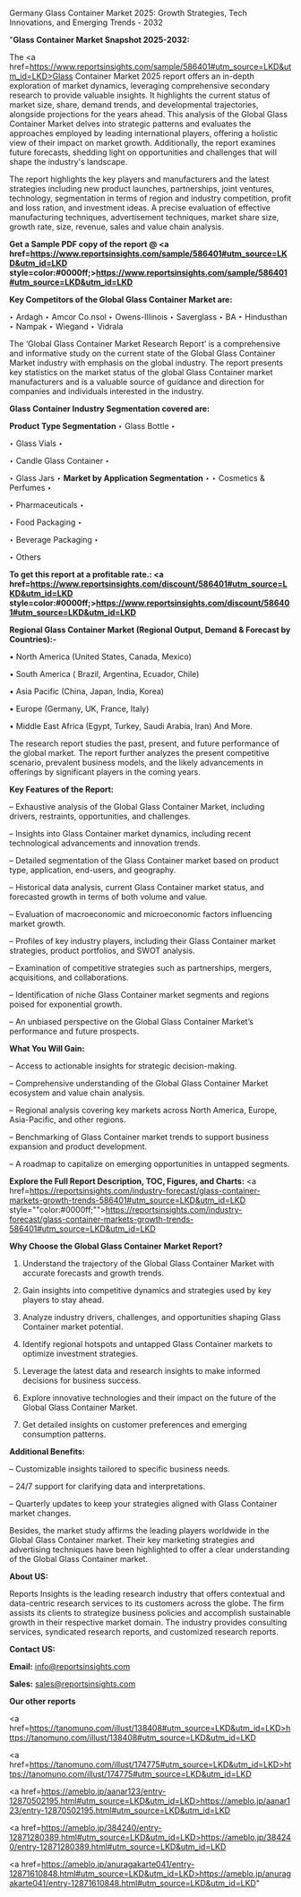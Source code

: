 Germany Glass Container Market 2025: Growth Strategies, Tech Innovations, and Emerging Trends - 2032

"<strong>Glass Container Market Snapshot 2025-2032:</strong>

The <a href=https://www.reportsinsights.com/sample/586401#utm_source=LKD&utm_id=LKD>Glass Container Market</a> 2025 report offers an in-depth exploration of market dynamics, leveraging comprehensive secondary research to provide valuable insights. It highlights the current status of market size, share, demand trends, and developmental trajectories, alongside projections for the years ahead. This analysis of the Global Glass Container Market delves into strategic patterns and evaluates the approaches employed by leading international players, offering a holistic view of their impact on market growth. Additionally, the report examines future forecasts, shedding light on opportunities and challenges that will shape the industry's landscape.

The report highlights the key players and manufacturers and the latest strategies including new product launches, partnerships, joint ventures, technology, segmentation in terms of region and industry competition, profit and loss ration, and investment ideas. A precise evaluation of effective manufacturing techniques, advertisement techniques, market share size, growth rate, size, revenue, sales and value chain analysis.

<strong>Get a Sample PDF copy of the report @ <a href=https://www.reportsinsights.com/sample/586401#utm_source=LKD&utm_id=LKD style=color:#0000ff;>https://www.reportsinsights.com/sample/586401#utm_source=LKD&utm_id=LKD</a></strong>

<strong>Key Competitors of the Global Glass Container Market are:</strong>

‣ Ardagh
‣ Amcor Co.nsol
‣ Owens-Illinois
‣ Saverglass
‣ BA
‣ Hindusthan
‣ Nampak
‣ Wiegand
‣ Vidrala

The ‘Global Glass Container Market Research Report’ is a comprehensive and informative study on the current state of the Global Glass Container Market industry with emphasis on the global industry. The report presents key statistics on the market status of the global Glass Container market manufacturers and is a valuable source of guidance and direction for companies and individuals interested in the industry.

<strong>Glass Container Industry Segmentation covered are:</strong>

<strong>Product Type Segmentation</strong>
‣
Glass Bottle
‣ 

‣ Glass Vials
‣ 

‣ Candle Glass Container
‣ 

‣ Glass Jars
‣ 
<strong>Market by Application Segmentation</strong>
‣
‣  Cosmetics & Perfumes
‣ 

‣ Pharmaceuticals
‣ 

‣ Food Packaging
‣ 

‣ Beverage Packaging
‣ 

‣ Others

<strong>To get this report at a profitable rate.: <a href=https://www.reportsinsights.com/discount/586401#utm_source=LKD&utm_id=LKD style=color:#0000ff;>https://www.reportsinsights.com/discount/586401#utm_source=LKD&utm_id=LKD</a></strong>

<strong>Regional Glass Container Market (Regional Output, Demand &amp; Forecast by Countries):-</strong>

• North America (United States, Canada, Mexico)

• South America ( Brazil, Argentina, Ecuador, Chile)

• Asia Pacific (China, Japan, India, Korea)

• Europe (Germany, UK, France, Italy)

• Middle East Africa (Egypt, Turkey, Saudi Arabia, Iran) And More.

The research report studies the past, present, and future performance of the global market. The report further analyzes the present competitive scenario, prevalent business models, and the likely advancements in offerings by significant players in the coming years.

<strong>Key Features of the Report:</strong>

– Exhaustive analysis of the Global Glass Container Market, including drivers, restraints, opportunities, and challenges.

– Insights into Glass Container market dynamics, including recent technological advancements and innovation trends.

– Detailed segmentation of the Glass Container market based on product type, application, end-users, and geography.

– Historical data analysis, current Glass Container market status, and forecasted growth in terms of both volume and value.

– Evaluation of macroeconomic and microeconomic factors influencing market growth.

– Profiles of key industry players, including their Glass Container market strategies, product portfolios, and SWOT analysis.

– Examination of competitive strategies such as partnerships, mergers, acquisitions, and collaborations.

– Identification of niche Glass Container market segments and regions poised for exponential growth.

– An unbiased perspective on the Global Glass Container Market’s performance and future prospects.

<strong>What You Will Gain:</strong>

– Access to actionable insights for strategic decision-making.

– Comprehensive understanding of the Global Glass Container Market ecosystem and value chain analysis.

– Regional analysis covering key markets across North America, Europe, Asia-Pacific, and other regions.

– Benchmarking of Glass Container market trends to support business expansion and product development.

– A roadmap to capitalize on emerging opportunities in untapped segments.

<strong>Explore the Full Report Description, TOC, Figures, and Charts:</strong>
<a href=https://reportsinsights.com/industry-forecast/glass-container-markets-growth-trends-586401#utm_source=LKD&utm_id=LKD style=""color:#0000ff;"">https://reportsinsights.com/industry-forecast/glass-container-markets-growth-trends-586401#utm_source=LKD&utm_id=LKD</a>

<strong>Why Choose the Global Glass Container Market Report?</strong>

1. Understand the trajectory of the Global Glass Container Market with accurate forecasts and growth trends.

2. Gain insights into competitive dynamics and strategies used by key players to stay ahead.

3. Analyze industry drivers, challenges, and opportunities shaping Glass Container market potential.

4. Identify regional hotspots and untapped Glass Container markets to optimize investment strategies.

5. Leverage the latest data and research insights to make informed decisions for business success.

6. Explore innovative technologies and their impact on the future of the Global Glass Container Market.

7. Get detailed insights on customer preferences and emerging consumption patterns.

<strong>Additional Benefits:</strong>

– Customizable insights tailored to specific business needs.

– 24/7 support for clarifying data and interpretations.

– Quarterly updates to keep your strategies aligned with Glass Container market changes.

Besides, the market study affirms the leading players worldwide in the Global Glass Container market. Their key marketing strategies and advertising techniques have been highlighted to offer a clear understanding of the Global Glass Container market.

<strong><strong>About US</strong>:</strong>

Reports Insights is the leading research industry that offers contextual and data-centric research services to its customers across the globe. The firm assists its clients to strategize business policies and accomplish sustainable growth in their respective market domain. The industry provides consulting services, syndicated research reports, and customized research reports.

<strong>Contact US:</strong>

<p class=><b>Email:</b> <a href=mailto:info@reportsinsights.com>info@reportsinsights.com</a></p>
<p class=><b>Sales:</b> <a href=mailto:sales@reportsinsights.com>sales@reportsinsights.com</a></p>

<strong>Our other reports</strong>

<a href=https://tanomuno.com/illust/138408#utm_source=LKD&utm_id=LKD>https://tanomuno.com/illust/138408#utm_source=LKD&utm_id=LKD</a>

<a href=https://tanomuno.com/illust/174775#utm_source=LKD&utm_id=LKD>https://tanomuno.com/illust/174775#utm_source=LKD&utm_id=LKD</a>

<a href=https://ameblo.jp/aanar123/entry-12870502195.html#utm_source=LKD&utm_id=LKD>https://ameblo.jp/aanar123/entry-12870502195.html#utm_source=LKD&utm_id=LKD</a>

<a href=https://ameblo.jp/384240/entry-12871280389.html#utm_source=LKD&utm_id=LKD>https://ameblo.jp/384240/entry-12871280389.html#utm_source=LKD&utm_id=LKD</a>

<a href=https://ameblo.jp/anuragakarte041/entry-12871610848.html#utm_source=LKD&utm_id=LKD>https://ameblo.jp/anuragakarte041/entry-12871610848.html#utm_source=LKD&utm_id=LKD</a>"
